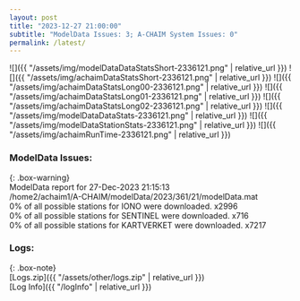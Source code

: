 ```yaml
---
layout: post
title: "2023-12-27 21:00:00"
subtitle: "ModelData Issues: 3; A-CHAIM System Issues: 0"
permalink: /latest/
---
```


![]({{ "/assets/img/modelDataDataStatsShort-2336121.png" | relative_url }})
![]({{ "/assets/img/achaimDataStatsShort-2336121.png" | relative_url }})
![]({{ "/assets/img/achaimDataStatsLong00-2336121.png" | relative_url }})
![]({{ "/assets/img/achaimDataStatsLong01-2336121.png" | relative_url }})
![]({{ "/assets/img/achaimDataStatsLong02-2336121.png" | relative_url }})
![]({{ "/assets/img/modelDataDataStats-2336121.png" | relative_url }})
![]({{ "/assets/img/modelDataStationStats-2336121.png" | relative_url }})
![]({{ "/assets/img/achaimRunTime-2336121.png" | relative_url }})


### ModelData Issues:  
  
{: .box-warning}  
 ModelData report for 27-Dec-2023 21:15:13   
 /home2/achaim1/A-CHAIM/modelData/2023/361/21/modelData.mat   
 0% of all possible stations for IONO were downloaded. x2996   
 0% of all possible stations for SENTINEL were downloaded. x716   
 0% of all possible stations for KARTVERKET were downloaded. x7217   
  


### Logs:  
  
{: .box-note}  
[Logs.zip]({{ "/assets/other/logs.zip" | relative_url }})  
[Log Info]({{ "/logInfo" | relative_url }})  
